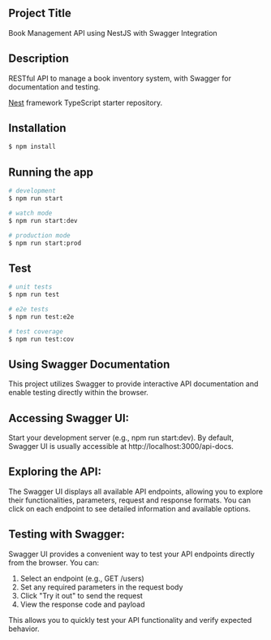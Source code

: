 ## Project Title
Book Management API using NestJS with Swagger Integration

## Description
RESTful API to manage a book inventory system, with Swagger for documentation and testing.

[Nest](https://github.com/nestjs/nest) framework TypeScript starter repository.

## Installation

```bash
$ npm install
```

## Running the app

```bash
# development
$ npm run start

# watch mode
$ npm run start:dev

# production mode
$ npm run start:prod
```

## Test

```bash
# unit tests
$ npm run test

# e2e tests
$ npm run test:e2e

# test coverage
$ npm run test:cov
```
## Using Swagger Documentation
This project utilizes Swagger to provide interactive API documentation and enable testing directly within the browser.

## Accessing Swagger UI:

Start your development server (e.g., npm run start:dev). By default, Swagger UI is usually accessible at http://localhost:3000/api-docs.

## Exploring the API:

The Swagger UI displays all available API endpoints, allowing you to explore their functionalities, parameters, request and response formats. You can click on each endpoint to see detailed information and available options.

## Testing with Swagger:

Swagger UI provides a convenient way to test your API endpoints directly from the browser. You can:

1. Select an endpoint (e.g., GET /users)
2. Set any required parameters in the request body
3. Click "Try it out" to send the request
4. View the response code and payload

This allows you to quickly test your API functionality and verify expected behavior.